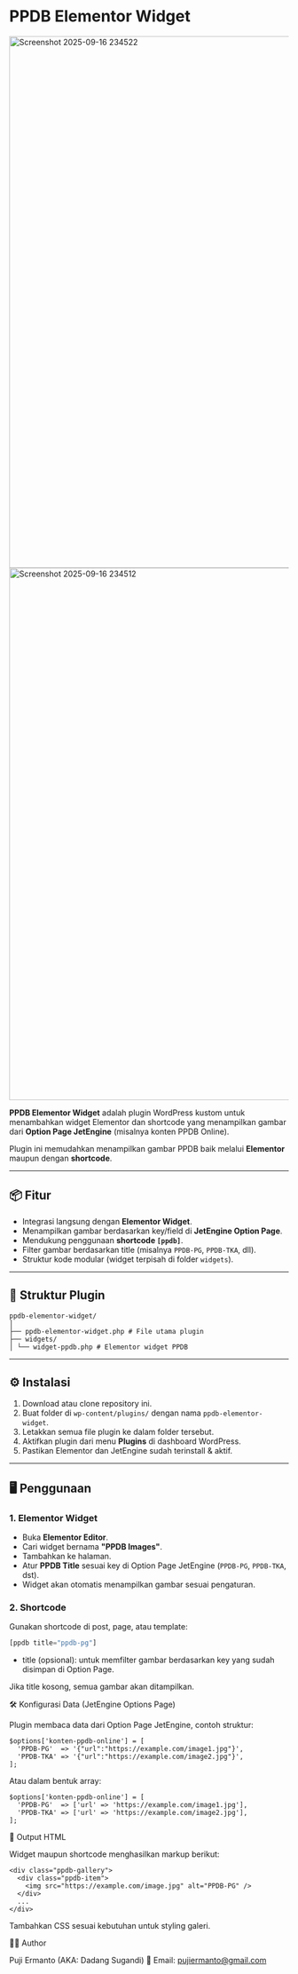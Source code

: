 # PPDB Elementor Widget
<img width="1919" height="958" alt="Screenshot 2025-09-16 234522" src="https://github.com/user-attachments/assets/ab09d5a4-4f61-4449-bd8f-db88370f3255" />
<img width="1910" height="959" alt="Screenshot 2025-09-16 234512" src="https://github.com/user-attachments/assets/19b5f5a5-1578-418f-8c62-e09b60555df4" />

**PPDB Elementor Widget** adalah plugin WordPress kustom untuk menambahkan widget Elementor dan shortcode yang menampilkan gambar dari **Option Page JetEngine** (misalnya konten PPDB Online).  

Plugin ini memudahkan menampilkan gambar PPDB baik melalui **Elementor** maupun dengan **shortcode**.

---

## 📦 Fitur

- Integrasi langsung dengan **Elementor Widget**.
- Menampilkan gambar berdasarkan key/field di **JetEngine Option Page**.
- Mendukung penggunaan **shortcode `[ppdb]`**.
- Filter gambar berdasarkan title (misalnya `PPDB-PG`, `PPDB-TKA`, dll).
- Struktur kode modular (widget terpisah di folder `widgets`).

---

## 📂 Struktur Plugin

```
ppdb-elementor-widget/
│
├── ppdb-elementor-widget.php # File utama plugin
├── widgets/
│ └── widget-ppdb.php # Elementor widget PPDB
```  


---

## ⚙️ Instalasi

1. Download atau clone repository ini.
2. Buat folder di `wp-content/plugins/` dengan nama `ppdb-elementor-widget`.
3. Letakkan semua file plugin ke dalam folder tersebut.
4. Aktifkan plugin dari menu **Plugins** di dashboard WordPress.
5. Pastikan Elementor dan JetEngine sudah terinstall & aktif.

---

## 🖥️ Penggunaan

### 1. Elementor Widget
- Buka **Elementor Editor**.
- Cari widget bernama **"PPDB Images"**.
- Tambahkan ke halaman.
- Atur **PPDB Title** sesuai key di Option Page JetEngine (`PPDB-PG`, `PPDB-TKA`, dst).
- Widget akan otomatis menampilkan gambar sesuai pengaturan.

### 2. Shortcode
Gunakan shortcode di post, page, atau template:

```php
[ppdb title="ppdb-pg"]
```  

- title (opsional): untuk memfilter gambar berdasarkan key yang sudah disimpan di Option Page.

Jika title kosong, semua gambar akan ditampilkan.  

🛠️ Konfigurasi Data (JetEngine Options Page)

Plugin membaca data dari Option Page JetEngine, contoh struktur:  

```
$options['konten-ppdb-online'] = [
  'PPDB-PG'  => '{"url":"https://example.com/image1.jpg"}',
  'PPDB-TKA' => '{"url":"https://example.com/image2.jpg"}',
];
```  

Atau dalam bentuk array: 

```
$options['konten-ppdb-online'] = [
  'PPDB-PG'  => ['url' => 'https://example.com/image1.jpg'],
  'PPDB-TKA' => ['url' => 'https://example.com/image2.jpg'],
];
```  

📸 Output HTML

Widget maupun shortcode menghasilkan markup berikut:  

```
<div class="ppdb-gallery">
  <div class="ppdb-item">
    <img src="https://example.com/image.jpg" alt="PPDB-PG" />
  </div>
  ...
</div>
```  
Tambahkan CSS sesuai kebutuhan untuk styling galeri.  

👨‍💻 Author

Puji Ermanto (AKA: Dadang Sugandi)
📧 Email: pujiermanto@gmail.com  



